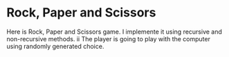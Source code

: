 #  Rock, Paper and Scissors 
Here is Rock, Paper and Scissors game. I implemente it using recursive and non-recursive methods.
ii
The player is going to play with the computer using randomly generated choice.
